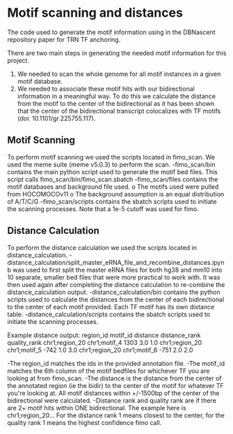 # Motif scanning and distances
The code used to generate the motif information using in the DBNascent repository paper for TRN TF anchoring.

There are two main steps in generating the needed motif information for this project.
1)	We needed to scan the whole genome for all motif instances in a given motif database.
2)	We needed to associate these motif hits with our bidirectional information in a meaningful way. To do this we calculate the distance from the motif to the center of the bidirectional as it has been shown that the center of the bidirectional transcript colocalizes with TF motifs (doi: 10.1101/gr.225755.117).

## Motif Scanning
To perform motif scanning we used the scripts located in fimo_scan. We used the meme suite (meme v5.0.3) to perform the scan.
-fimo_scan/bin contains the main python script used to generate the motif bed files. This script calls fimo_scan/bin/fimo_scan.sbatch
-fimo_scan/files contains the motif databases and background file used.
o	The motifs used were pulled from HOCOMOCOv11
o	The background assumption is an equal distribution of A/T/C/G
-fimo_scan/scripts contains the sbatch scripts used to initiate the scanning processes. Note that a 1e-5 cutoff was used for fimo.

## Distance Calculation
To perform the distance calculation we used the scripts located in distance_calculation.
-distance_calculation/split_master_eRNA_file_and_recombine_distances.ipynb was used to first split the master eRNA files for both hg38 and mm10 into 10 separate, smaller bed files that were more practical to work with. It was then used again after completing the distance calculation to re-combine the distance_calculation output.
-distance_calculation/bin contains the python scripts used to calculate the distances from the center of each bidirectional to the center of each motif provided. Each TF motif has its own distance table.
-distance_calculation/scripts contains the sbatch scripts used to initiate the scanning processes.

Example distance output:
region_id    motif_id    distance    distance_rank    quality_rank
chr1;region_20    chr1;motif_4    1303    3.0    1.0
chr1;region_20    chr1;motif_5    -742    1.0    3.0
chr1;region_20    chr1;motif_6    -751    2.0    2.0

-The region_id matches the ids in the provided annotation file.
-The motif_id matches the 6th column of the motif bedfiles for whichever TF you are looking at from fimo_scan.
-The distance is the distance from the center of the annotated region (ie the bidir) to the center of the motif for whatever TF you're looking at. All motif distances within +/-1500bp of the center of the bidirectional were calculated.
-Distance rank and quality rank are if there are 2+ motif hits within ONE bidirectional. The example here is chr1;region_20... For the distance rank 1 means closest to the center, for the quality rank 1 means the highest confidence fimo call.
